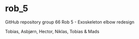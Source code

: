 # rob_5
 GitHub repository group 66 Rob 5 - Exoskeleton elbow redesign

Tobias, Asbjørn, Hector, Niklas, Tobias & Mads
